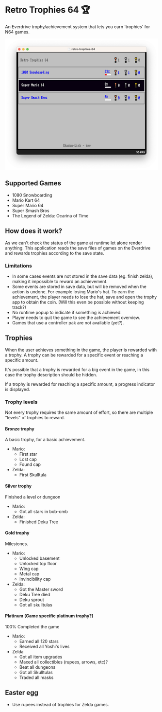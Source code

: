 # Retro Trophies 64 🏆

An Everdrive trophy/achievement system that lets you earn 'trophies' for N64 games.

![Screenshot](/screens/screenshot.png)

## Supported Games

- 1080 Snowboarding
- Mario Kart 64
- Super Mario 64
- Super Smash Bros
- The Legend of Zelda: Ocarina of Time

## How does it work?

As we can't check the status of the game at runtime let alone render anything. 
This application reads the save files of games on the Everdrive and rewards trophies according to the save state.

### Limitations

- In some cases events are not stored in the save data (eg. finish zelda), making it impossible to reward an achievement.
- Some events are stored in save data, but will be removed when the action is undone. For example losing Mario's hat. To earn the achievement, the player needs to lose the hat, save and open the trophy app to obtain the coin. (Will this even be possible without keeping track?)
- No runtime popup to indicate if something is achieved.
- Player needs to quit the game to see the achievement overview.
- Games that use a controller pak are not available (yet?).

## Trophies

When the user achieves something in the game, the player is rewarded with a trophy. A trophy can be rewarded for a specific event or reaching a specific amount. 

It's possible that a trophy is rewarded for a big event in the game, in this case the trophy description should be hidden.

If a trophy is rewarded for reaching a specific amount, a progress indicator is displayed. 

### Trophy levels
Not every trophy requires the same amount of effort, so there are multiple "levels" of trophies to reward.

#### Bronze trophy
A basic trophy, for a basic achievement.

- Mario:
  - First star
  - Lost cap
  - Found cap
- Zelda:
  - First Skulltula

#### Silver trophy
Finished a level or dungeon

- Mario:
  - Got all stars in bob-omb
- Zelda:
  - Finished Deku Tree

#### Gold trophy
Milestones.

- Mario:
  - Unlocked basement
  - Unlocked top floor
  - Wing cap
  - Metal cap
  - Invincibility cap
- Zelda:
  - Got the Master sword
  - Deku Tree died
  - Deku sprout
  - Got all skulltulas



#### Platinum (Game specific platinum trophy?)
100% Completed the game
- Mario:
  - Earned all 120 stars
  - Received all Yoshi's lives
- Zelda
  - Got all item upgrades
  - Maxed all collectibles (rupees, arrows, etc)?
  - Beat all dungeons
  - Got all Skulltulas
  - Traded all masks

## Easter egg
- Use rupees instead of trophies for Zelda games.
